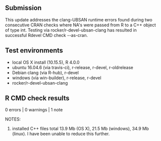 ## Submission
This update addresses the clang-UBSAN runtime errors found during two consecutive CRAN checks where NA's were passed from R to a C++ object of type int. Testing via rocker/r-devel-ubsan-clang has resulted in successful Rdevel CMD check --as-cran. 

## Test environments
* local OS X install (10.15.5), R 4.0.0
* ubuntu 16.04.6 (via travis-ci), r-release, r-devel, r-oldrelease
* Debian clang (via R-hub), r-devel
* windows (via win-builder), r-release, r-devel
* rocker/r-devel-ubsan-clang

## R CMD check results

0 errors | 0 warnings | 1 note

NOTES:  

1. installed C++ files total 13.9 Mb (OS X), 21.5 Mb (windows), 34.9 Mb (linux). I have been unable to reduce this further.  
